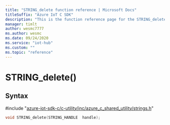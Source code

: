 ```yaml
---                             
title: "STRING_delete function reference | Microsoft Docs" 
titleSuffix: "Azure IoT C SDK"            
description: "This is the function reference page for the STRING_delete() function in the Azure IoT C SDK. This SDK is used with Azure IoT Hub and Azure IoT Hub Device Provisioning Service"            
manager: timlt                 
author: wesmc7777              
ms.author: wesmc               
ms.date: 09/24/2020                    
ms.service: "iot-hub"             
ms.custom: ""                
ms.topic: "reference"        
---                            
```


# STRING_delete()

## Syntax

\#include "[azure-iot-sdk-c/c-utility/inc/azure_c_shared_utility/strings.h](../strings-h.md)"  
```C
void STRING_delete(STRING_HANDLE  handle);
```

